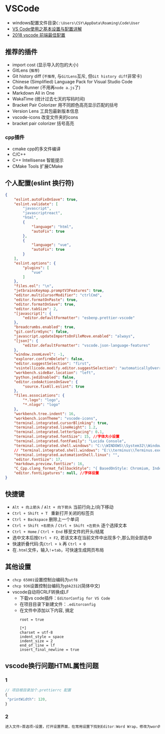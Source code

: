 # VSCode
- windows配置文件目录`C:\Users\CSY\AppData\Roaming\Code\User`
- [VS Code使用之基本设置与配置详解](https://www.jianshu.com/p/e7d67cfd5893)
- [2018 vscode 前端最佳配置](https://blog.csdn.net/win7583362/article/details/79315055/)

## 推荐的插件
- import cost (显示导入的包的大小)
- GitLens (`推荐`)
- Git history diff (`不推荐`, 与`GitLens`互斥, 但`Git history diff`非常卡)
- Chinese (Simplified) Language Pack for Visual Studio Code
- Code Runner (不用再`node a.js`了)
- Markdown All in One
- WakaTime (统计过去七天的写码时间)
- Bracket Pair Colorizer 用不同颜色高亮显示匹配的括号
- Version Lens 工具包最新版本信息
- vscode-icons 改变文件夹的icons
- bracket pair colorizer 括号高亮
### cpp插件
- cmake cpp的多文件编译
- C/C++
- C++ Intellisense 智能提示
- CMake Tools 扩展CMake
  

## 个人配置(eslint 换行符)
```json
{
    "eslint.autoFixOnSave": true,
    "eslint.validate": [
        "javascript",
        "javascriptreact",
        "html",
        {
            "language": "html",
            "autoFix": true
        },
        {
            "language": "vue",
            "autoFix": true
        }
    ],
    "eslint.options": {
        "plugins": [
            "vue"
        ]
    },
    "files.eol": "\n",
    "jetbrainsKeymap.promptV3Features": true,
    "editor.multiCursorModifier": "ctrlCmd",
    "editor.formatOnPaste": true,
    "editor.formatOnSave": true,
    "editor.tabSize": 2,
    "[javascript]": {
        "editor.defaultFormatter": "esbenp.prettier-vscode"
    },
    "breadcrumbs.enabled": true,
    "git.confirmSync": false,
    "javascript.updateImportsOnFileMove.enabled": "always",
    "[json]": {
        "editor.defaultFormatter": "vscode.json-language-features"
    },
    "window.zoomLevel": -1,
    "explorer.confirmDelete": false,
    "editor.suggestSelection": "first",
    "vsintellicode.modify.editor.suggestSelection": "automaticallyOverrodeDefaultValue",
    "workbench.sideBar.location": "left",
    "python.jediEnabled": false,
    "editor.codeActionsOnSave": {
        "source.fixAll.eslint": true
    },
    "files.associations": {
        "*.logo": "logo",
        "*.nlogo": "logo"
    },
    "workbench.tree.indent": 16,
    "workbench.iconTheme": "vscode-icons",
    "terminal.integrated.cursorBlinking": true,
    "terminal.integrated.lineHeight": 1.2,
    "terminal.integrated.letterSpacing": 0.1,
    "terminal.integrated.fontSize": 15, //字体大小设置
    "terminal.integrated.fontFamily": "Lucida Console",
    "terminal.integrated.shell.windows": "C:\\WINDOWS\\System32\\WindowsPowerShell\\v1.0\\powershell.exe",
    // "terminal.integrated.shell.windows": "E:\\terminus\\Terminus.exe",
    "terminal.integrated.automationShell.linux": "",
    "editor.fontSize": 17,
    "markdown.preview.fontSize": 16,
    "C_Cpp.clang_format_fallbackStyle": "{ BasedOnStyle: Chromium, IndentWidth: 2}",
    "editor.fontLigatures": null, //字体设置
}
```

## 快捷键
- `Alt + 向上箭头` / `Alt + 向下箭头` 当前行向上/向下移动
- `Ctrl + Shift + T ` 重新打开关闭的标签页 
- `Ctrl + Backspace` 删除上一个单词
- `Ctrl + Shift +右箭头` / `Ctrl + Shift +左箭头` 逐个选择文本
- `Ctrl + Home` / `Ctrl + End` 移至文件的开头/结尾
- 选中文本后按`Ctrl + F2`, 若该文本在当前文件中出现多个,那么则全部选中
- 快速折叠代码:先`Ctrl + k` 再 `Ctrl + 0`
- 在`.html`文件，输入`!`+`tab`，可快速生成网页布局
## 其他设置
- `chcp 65001`设置控制台编码为`utf8`
- `chcp 936`设置控制台编码为`gbk2312`(简体中文)
- vscode自动将CRLF转换成LF
  * 下载vs code插件：`EditorConfig for VS Code`
  * 在项目目录下新建文件：`.editorconfig`
  * 在文件中添加以下内容, 搞定
    ```
    root = true
    
    [*]
    charset = utf-8
    indent_style = space
    indent_size = 2
    end_of_line = lf
    insert_final_newline = true
    ```

## vscode换行问题HTML属性问题
### 1
```js
// 项目根目录加个.prettierrc 配置
{ 
 "printWidth": 120,
}
```

### 2 
```js
进入文件>首选项>设置，打开设置界面，在常用设置下找到Editor:Word Wrap，修改为wordWrapColumn模式，然后在下一行中，设置到多少列，自动折行
```